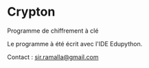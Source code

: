 # Crypton
Programme de chiffrement à clé


Le programme à été écrit avec l'IDE Edupython.


Contact : sir.ramalla@gmail.com
